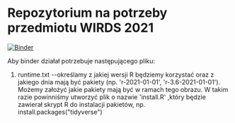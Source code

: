 # Repozytorium na potrzeby przedmiotu WIRDS 2021

[![Binder](https://mybinder.org/badge_logo.svg)](https://mybinder.org/v2/gh/TomaszSzczesniak/wirds-2021-binder-przyklad/main?urlpath=rstudio)

Aby binder działał potrzebuje następującego pliku:
1. runtime.txt --określamy z jakiej wersji R będziemy korzystać oraz z jakiego dnia mają być pakiety (np. 'r-2021-01-01', 'r-3.6-2021-01-01').
Możemy założyć jakie pakiety mają być w ramach tego obrazu. W takim razie powinniśmy utworzyć plik o nazwie 'install.R' ,który będzie zawierał skrypt R do instalacji pakietów, np.
install.packages("tidyverse")
